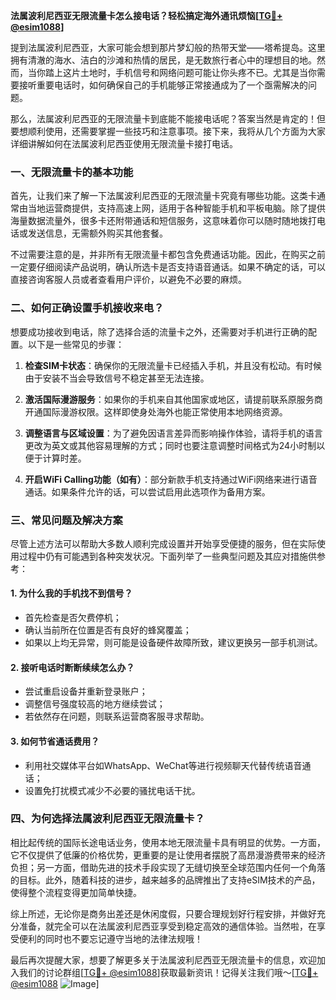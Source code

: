 **法属波利尼西亚无限流量卡怎么接电话？轻松搞定海外通讯烦恼[[TG💪+ @esim1088](https://t.me/s/esim1088)]**

提到法属波利尼西亚，大家可能会想到那片梦幻般的热带天堂——塔希提岛。这里拥有清澈的海水、洁白的沙滩和热情的居民，是无数旅行者心中的理想目的地。然而，当你踏上这片土地时，手机信号和网络问题可能让你头疼不已。尤其是当你需要接听重要电话时，如何确保自己的手机能够正常接通成为了一个亟需解决的问题。

那么，法属波利尼西亚的无限流量卡到底能不能接电话呢？答案当然是肯定的！但要想顺利使用，还需要掌握一些技巧和注意事项。接下来，我将从几个方面为大家详细讲解如何在法属波利尼西亚使用无限流量卡接打电话。

### 一、无限流量卡的基本功能

首先，让我们来了解一下法属波利尼西亚的无限流量卡究竟有哪些功能。这类卡通常由当地运营商提供，支持高速上网，适用于各种智能手机和平板电脑。除了提供海量数据流量外，很多卡还附带通话和短信服务，这意味着你可以随时随地拨打电话或发送信息，无需额外购买其他套餐。

不过需要注意的是，并非所有无限流量卡都包含免费通话功能。因此，在购买之前一定要仔细阅读产品说明，确认所选卡是否支持语音通话。如果不确定的话，可以直接咨询客服人员或者查看用户评价，以避免不必要的麻烦。

### 二、如何正确设置手机接收来电？

想要成功接收到电话，除了选择合适的流量卡之外，还需要对手机进行正确的配置。以下是一些常见的步骤：

1. **检查SIM卡状态**：确保你的无限流量卡已经插入手机，并且没有松动。有时候由于安装不当会导致信号不稳定甚至无法连接。
   
2. **激活国际漫游服务**：如果你的手机来自其他国家或地区，请提前联系原服务商开通国际漫游权限。这样即使身处海外也能正常使用本地网络资源。
    
3. **调整语言与区域设置**：为了避免因语言差异而影响操作体验，请将手机的语言更改为英文或其他容易理解的方式；同时也要注意调整时间格式为24小时制以便于计算时差。

4. **开启WiFi Calling功能（如有）**：部分新款手机支持通过WiFi网络来进行语音通话。如果条件允许的话，可以尝试启用此选项作为备用方案。

### 三、常见问题及解决方案

尽管上述方法可以帮助大多数人顺利完成设置并开始享受便捷的服务，但在实际使用过程中仍有可能遇到各种突发状况。下面列举了一些典型问题及其应对措施供参考：

#### 1. 为什么我的手机找不到信号？
   - 首先检查是否欠费停机；
   - 确认当前所在位置是否有良好的蜂窝覆盖；
   - 如果以上均无异常，则可能是设备硬件故障所致，建议更换另一部手机测试。

#### 2. 接听电话时断断续续怎么办？
   - 尝试重启设备并重新登录账户；
   - 调整信号强度较高的地方继续尝试；
   - 若依然存在问题，则联系运营商客服寻求帮助。

#### 3. 如何节省通话费用？
   - 利用社交媒体平台如WhatsApp、WeChat等进行视频聊天代替传统语音通话；
   - 设置免打扰模式减少不必要的骚扰电话干扰。

### 四、为何选择法属波利尼西亚无限流量卡？

相比起传统的国际长途电话业务，使用本地无限流量卡具有明显的优势。一方面，它不仅提供了低廉的价格优势，更重要的是让使用者摆脱了高昂漫游费带来的经济负担；另一方面，借助先进的技术手段实现了无缝切换至全球范围内任何一个角落的目标。此外，随着科技的进步，越来越多的品牌推出了支持eSIM技术的产品，使得整个流程变得更加简单快捷。

综上所述，无论你是商务出差还是休闲度假，只要合理规划好行程安排，并做好充分准备，就完全可以在法属波利尼西亚享受到稳定高效的通信体验。当然啦，在享受便利的同时也不要忘记遵守当地的法律法规哦！

最后再次提醒大家，想要了解更多关于法属波利尼西亚无限流量卡的信息，欢迎加入我们的讨论群组[[TG💪+ @esim1088](https://t.me/s/esim1088)]获取最新资讯！记得关注我们哦～[[TG💪+ @esim1088](https://t.me/s/esim1088) ![Image](https://i.postimg.cc/4NQfJmqS/Snipaste-2025-05-13-00-14-12.png)]